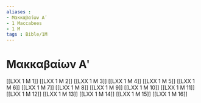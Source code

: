 ```yaml
---
aliases : 
- Μακκαβαίων Αʹ
- 1 Maccabees
- 1 M
tags : Bible/1M
---
```


# Μακκαβαίων Αʹ

[[LXX 1 M 1]]
[[LXX 1 M 2]]
[[LXX 1 M 3]]
[[LXX 1 M 4]]
[[LXX 1 M 5]]
[[LXX 1 M 6]]
[[LXX 1 M 7]]
[[LXX 1 M 8]]
[[LXX 1 M 9]]
[[LXX 1 M 10]]
[[LXX 1 M 11]]
[[LXX 1 M 12]]
[[LXX 1 M 13]]
[[LXX 1 M 14]]
[[LXX 1 M 15]]
[[LXX 1 M 16]]
